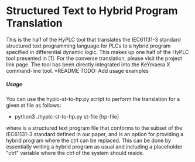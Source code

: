 # Structured Text to Hybrid Program Translation
This is the half of the HyPLC tool that translates the IEC61131-3 standard structured text programming language for PLCs to a hybrid program specified in differential dynamic logic. This makes up one half of the HyPLC tool presented in [1]. For the converse translation, please visit the project link page. The tool has been directly integrated into the KeYmaera X command-line tool.
*README TODO: Add usage examples 
##### Usage
You can use the hyplc-st-to-hp.py script to perform the translation for a given st file as follows:
</br>
* python3 ./hyplc-st-to-hp.py st-file [hp-file]

where <st-file> is a structured text program file that conforms to the subset of the IEC61131-3 standard defined in our paper, and <hp-file> is an option for providing a hybrid program where the ctrl can be replaced. This can be done by essentially writing a hybrid program as usual and including a placeholder "ctrl" variable where the  ctrl of the system should reside.


